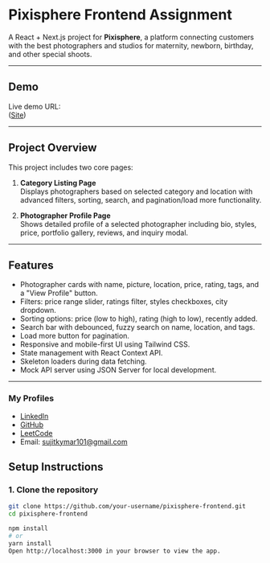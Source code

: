 # Pixisphere Frontend Assignment

A React + Next.js project for **Pixisphere**, a platform connecting customers with the best photographers and studios for maternity, newborn, birthday, and other special shoots.

---

## Demo

Live demo URL:  
([Site](https://pixel-india-git-main-sujitkumrs-projects.vercel.app))

---

## Project Overview

This project includes two core pages:

1. **Category Listing Page**  
   Displays photographers based on selected category and location with advanced filters, sorting, search, and pagination/load more functionality.

2. **Photographer Profile Page**  
   Shows detailed profile of a selected photographer including bio, styles, price, portfolio gallery, reviews, and inquiry modal.

---

## Features

- Photographer cards with name, picture, location, price, rating, tags, and a "View Profile" button.
- Filters: price range slider, ratings filter, styles checkboxes, city dropdown.
- Sorting options: price (low to high), rating (high to low), recently added.
- Search bar with debounced, fuzzy search on name, location, and tags.
- Load more button for pagination.
- Responsive and mobile-first UI using Tailwind CSS.
- State management with React Context API.
- Skeleton loaders during data fetching.
- Mock API server using JSON Server for local development.

---
### My Profiles

- [LinkedIn](https://www.linkedin.com/in/3233sujit-kumar-67b13321b/)
- [GitHub](https://github.com/sujitkumr)
- [LeetCode](https://leetcode.com/sujitkymar101/)
- Email: [sujitkymar101@gmail.com](mailto:sujitkymar101@gmail.com)

## Setup Instructions

### 1. Clone the repository

```bash
git clone https://github.com/your-username/pixisphere-frontend.git
cd pixisphere-frontend

npm install
# or
yarn install
Open http://localhost:3000 in your browser to view the app.


